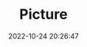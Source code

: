 ---
weight: 1
images:
- /images/edited/153.jpeg
title: Picture
date: 2022-10-24 20:26:47
tags: [luminarneo,work,ILCE-7M3,70.0,person,sportsball]
---